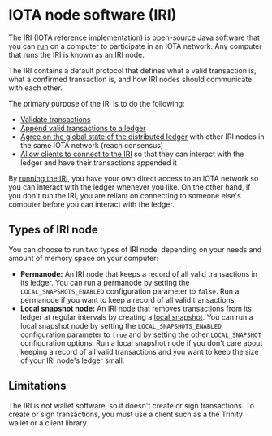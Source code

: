 # IOTA node software (IRI)

The IRI (IOTA reference implementation) is open-source Java software that you can [run](/how-to-guides/running-the-iri.md) on a computer to participate in an IOTA network. Any computer that runs the IRI is known as an IRI node.

The IRI contains a default protocol that defines what a valid transaction is, what a confirmed transaction is, and how IRI nodes should communicate with each other.

The primary purpose of the IRI is to do the following:

* [Validate transactions](/concepts/transaction-validation.md)
* [Append valid transactions to a ledger](/concepts/the-distributed-ledger.md)
* [Agree on the global state of the distributed ledger](/concepts/the-distributed-ledger.md) with other IRI nodes in the same IOTA network (reach consensus)
* [Allow clients to connect to the IRI](/how-to-guides/interacting-with-the-iri.md) so that they can interact with the ledger and have their transactions appended it

By [running the IRI](/how-to-guides/running-the-iri.md), you have your own direct access to an IOTA network so you can interact with the ledger whenever you like. On the other hand, if you don't run the IRI, you are reliant on connecting to someone else's computer before you can interact with the ledger.

## Types of IRI node

You can choose to run two types of IRI node, depending on your needs and amount of memory space on your computer:

* **Permanode:** An IRI node that keeps a record of all valid transactions in its ledger. You can run a permanode by setting the `LOCAL_SNAPSHOTS_ENABLED` configuration parameter to `false`. Run a permanode if you want to keep a record of all valid transactions.
* **Local snapshot node:** An IRI node that removes transactions from its ledger at regular intervals by creating a [local snapshot](/concepts/local-snapshot.md). You can run a local snapshot node by setting the `LOCAL_SNAPSHOTS_ENABLED` configuration parameter to `true` and by setting the other `LOCAL_SNAPSHOT` configuration options. Run a local snapshot node if you don't care about keeping a record of all valid transactions and you want to keep the size of your IRI node's ledger small.

## Limitations

The IRI is not wallet software, so it doesn't create or sign transactions. To create or sign transactions, you must use a client such as a the Trinity wallet or a client library.